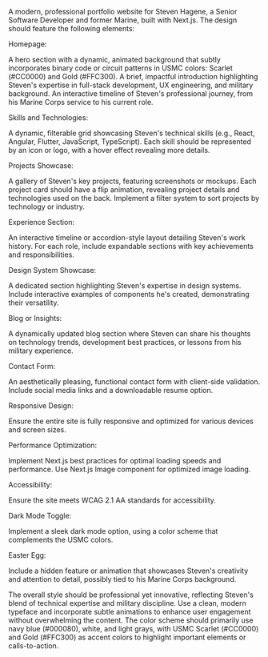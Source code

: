 A modern, professional portfolio website for Steven Hagene, a Senior Software Developer and former Marine, built with Next.js. The design should feature the following elements:

Homepage:

A hero section with a dynamic, animated background that subtly incorporates binary code or circuit patterns in USMC colors: Scarlet (#CC0000) and Gold (#FFC300).
A brief, impactful introduction highlighting Steven's expertise in full-stack development, UX engineering, and military background.
An interactive timeline of Steven's professional journey, from his Marine Corps service to his current role.


Skills and Technologies:

A dynamic, filterable grid showcasing Steven's technical skills (e.g., React, Angular, Flutter, JavaScript, TypeScript).
Each skill should be represented by an icon or logo, with a hover effect revealing more details.


Projects Showcase:

A gallery of Steven's key projects, featuring screenshots or mockups.
Each project card should have a flip animation, revealing project details and technologies used on the back.
Implement a filter system to sort projects by technology or industry.


Experience Section:

An interactive timeline or accordion-style layout detailing Steven's work history.
For each role, include expandable sections with key achievements and responsibilities.


Design System Showcase:

A dedicated section highlighting Steven's expertise in design systems.
Include interactive examples of components he's created, demonstrating their versatility.


Blog or Insights:

A dynamically updated blog section where Steven can share his thoughts on technology trends, development best practices, or lessons from his military experience.


Contact Form:

An aesthetically pleasing, functional contact form with client-side validation.
Include social media links and a downloadable resume option.


Responsive Design:

Ensure the entire site is fully responsive and optimized for various devices and screen sizes.


Performance Optimization:

Implement Next.js best practices for optimal loading speeds and performance.
Use Next.js Image component for optimized image loading.


Accessibility:

Ensure the site meets WCAG 2.1 AA standards for accessibility.


Dark Mode Toggle:

Implement a sleek dark mode option, using a color scheme that complements the USMC colors.


Easter Egg:

Include a hidden feature or animation that showcases Steven's creativity and attention to detail, possibly tied to his Marine Corps background.



The overall style should be professional yet innovative, reflecting Steven's blend of technical expertise and military discipline. Use a clean, modern typeface and incorporate subtle animations to enhance user engagement without overwhelming the content. The color scheme should primarily use navy blue (#000080), white, and light grays, with USMC Scarlet (#CC0000) and Gold (#FFC300) as accent colors to highlight important elements or calls-to-action.